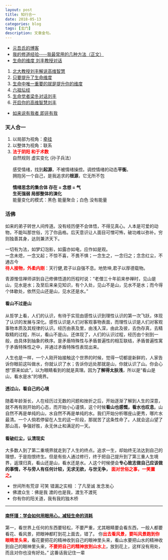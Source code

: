 ```yaml
---
layout: post
title: 知行合一
date: 2018-05-13
categories: blog
tags: [玄门]
description: 文章金句。
---
```


- [元吾氏的博客](http://blog.sina.cn/dpool/blog/1ness#type=-1)
- [我的修道经验----我最常用的几种方法（正文）](http://www.xuelingxiu.com/yuanwushi/nMJVFn.html)
- [生命的维度 刘丰教授对话](http://www.lukou.com/userfeed/9814941)
1. [北大教授刘丰解说高维智慧](https://www.jianshu.com/p/6d13d7254bb7)
1. [只要提升了生命维度](http://www.sohu.com/a/144763295_669672)
1. [生命中唯一重要的就是提升你的维度](http://www.360doc.cn/article/33144374_605101056.html)
1. [六祖坛经](https://www.jianshu.com/p/45ffcd5c0f46)
1. [生命觉者梁冬对话刘丰](https://m.ximalaya.com/75202942/album/14714918)
1. [开启你的高维智慧刘丰](https://m.ximalaya.com/29137079/album/11002405)
- [如来说有我者 即非有我](http://www.rushiwowen.org/category-06-71-026.jsp)


### 天人合一
1. 以局部为视角：[牵挂](https://www.bilibili.com/video/av31245012)
1. 以整体为视角：联系
1. <font color="#FF0000"><b>法于阴阳 和于术数<br></b></font>自然规则 虚实变化 (孙子兵法）<br><br>
感受情绪，找到**起源**，不被情绪操控。调控情绪的动态**平衡**。<br>
拥抱另一个自己，是我追求的**根源**，它无所不包<br><br>
**情绪思念的集合体 存在 = 念想 = 气**<br>
**生死强弱 局部整体的演化**<br>
能量变化的模式：黑色 能量聚合；白色 没有能量


### 活佛 
如来的弟子转世人间传道。没有经历便不会体悟，不得见真心。人本是可爱的动物，不能叫那世俗，污了你品格。后天意识让人面目可憎可怖，破功难以弥补。穷则独善其身，达则兼济天下。


一切有为法，如梦幻泡影，如露亦如电，应作如是观。<br>
一念未熄，一念又起；不惊不喜，不畏不惧；一念生之，一念归之；念念红尘，不通古今<font color="#FF0000"><b><br>
待人接物，外柔内刚</b></font>：天行健,君子以自强不息。地势坤,君子以厚德载物。


青源惟信禅师讲到自己修佛悟道的历程时说：“老僧三十年前来参禅时，见山是山，见水是水；及至后来亲见知识，有个入处，见山不是山，见水不是水；而今得个体歇处，依然见山还是山，见水还是水。”


#### 看山不过是山
从哲学上看，人们的认识，有待于实现由感性认识到理性认识的第一次飞跃，体现了认识的发展与深化。感性认识是人们对客观事物表面，而理性认识是人们对客观事物本质及其规律的认识。经历由表及里，由浅入深，由此及彼，去伪存真，去精取精的过程，所以，看山不是山。还体现了，人们的认识过程，经历由个别到一般，由具体到抽象的秩序。是矛盾特殊性与矛盾普遍性的相互联结，矛盾普遍性寓于矛盾特殊性之中，并通过矛盾特殊性表现出来。


人生也是一样，一个人刚开始接触这个世界的时候，觉得一切都是新鲜的，人家告诉你眼前这叫做水，你就认识了水；告诉你远处那就是山，你就认识了山。你会心想“原来如此”，以为眼睛看到的就是真理。因为**了解得太肤浅**，所以是“看山是山，看水是水”的境界。


#### 透过山，看自己的心境
随着年龄渐长，人在经历过无数的问题和挫折之后，开始逐渐了解到人生的深意，就不再有刚开始的心态，而开始小心谨慎，这个时候**看山也感慨，看水也叹息**。山自然不再是单纯的山，水自然不再是单纯的水。我们开始分析哪座山更秀，哪片水最清。一个人倘若停留在人生的这一阶段，那就苦了这条性命了。人就会这山望了那山高，争强好胜，永无休止和满足的一天。


#### 看破红尘，认清现实
大多数人到了第二重境界就走到了人生的终点。追求一生，却始终无法达到自己的理想，于是抱恨终生。但是有些人通过修行，终于把自己提升到了第三重人生境界，返璞归真，看山还是山，看水还是水。人这个时候便会**专心致志做自己应该做的事情，不与旁人有任何计较，无求无欲，与世无争， <font color="#FF0000"><b>面对世俗之事，一笑置之</b></font>。**

- 世间所有荒谬 可笑 错漏之实相 ：了凡至诚 发念发心
- 佛渡众生：佛是我 渡的也是我，渡生不渡死
- 你有你的阳关道，我有我的独木桥

----

#### [南怀瑾：学会如何用眼用心，减轻生命的消耗](https://www.douban.com/group/topic/83113489/?type=like)
第一，看世界上任何的东西要轻松，不要严重，尤其眼睛要会看东西，一般人都要看花、看风景，把眼神都盯到花上面去，错了。 你<font color="#FF0000"><b>出去看风景，要叫风景跑到你眼睛里头来</b></font>，看花要把花的精神收到自己的眼神里头来，看山水要把山水的精神收到自己的眼神里头来，<font color="#FF0000"><b>不要把自己的精神放到山水上</b></font>，放到花上，这样没有用处，而且对你也没有好处。” 这番话我记住一辈
